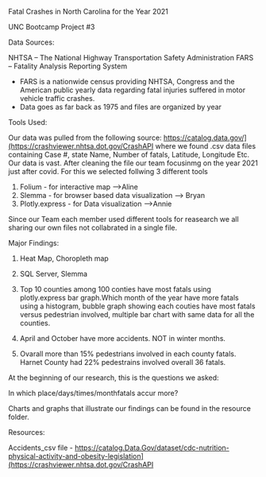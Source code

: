 Fatal Crashes in North Carolina for the Year 2021

UNC Bootcamp Project #3 


Data Sources: 

NHTSA – The National Highway Transportation Safety Administration
FARS – Fatality Analysis Reporting System
* FARS is a nationwide census providing NHTSA, Congress and the American public yearly data regarding fatal injuries suffered in motor vehicle traffic crashes.
* Data goes as far back as 1975 and files are organized by year



Tools Used:

Our data was pulled from the following source: https://catalog.data.gov/](https://crashviewer.nhtsa.dot.gov/CrashAPI where we found .csv data files containing Case #, state Name, Number of fatals, Latitude, Longitude Etc. Our data is vast. After cleaning the file our team focusinmg on the year 2021 just after covid. For this we selected follwing  3 different tools 
1. Folium  - for interactive map -->Aline
2. Slemma - for browser based data visualization --> Bryan
3. Plotly.express - for Data visualization -->Annie

 Since our Team each member used different tools for reasearch we all sharing our own files not collabrated in a single file.
 
      
Major Findings:

1.	Heat Map, Choropleth map

2.	SQL Server, Slemma

3. Top 10 counties among 100 conties have most fatals using plotly.express bar graph.Which month of the year have more fatals using a histogram,
   bubble graph showing each couties have most fatals versus pedestrian involved, multiple bar chart with same data for all the counties.

4. April and October have more accidents. NOT in winter months.
   
5. Ovarall more than 15% pedestrians involved in each county fatals. Harnet County had 22% pedestrains involved overall 36 fatals.

At the beginning of our research, this is the questions we asked:

In which place/days/times/monthfatals accur more?


Charts and graphs that illustrate our findings can be found in the resource folder.

Resources:

Accidents_csv file - https://catalog.Data.Gov/dataset/cdc-nutrition-physical-activity-and-obesity-legislation](https://crashviewer.nhtsa.dot.gov/CrashAPI

